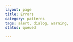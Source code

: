 ```yaml
---
layout: page
title: Errors
category: patterns
tags: alert, dialog, warning,
status: queued

---
```


